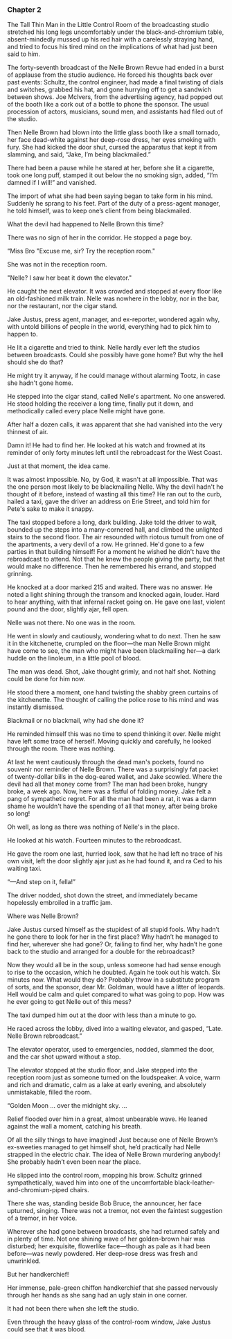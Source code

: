 ### Chapter 2

The Tall Thin Man in the Little Control Room of the broadcasting studio stretched his long legs uncomfortably under the black-and-chromium table, absent-mindedly mussed up his red hair with a carelessly straying hand, and tried to focus his tired mind on the implications of what had just been said to him.

The forty-seventh broadcast of the Nelle Brown Revue had ended in a burst of applause from the studio audience. He forced his thoughts back over past events: Schultz, the control engineer, had made a final twisting of dials and switches, grabbed his hat, and gone hurrying off to get a sandwich between shows. Joe Mclvers, from the advertising agency, had popped out of the booth like a cork out of a bottle to phone the sponsor. The usual procession of actors, musicians, sound men, and assistants had filed out of the studio.

Then Nelle Brown had blown into the little glass booth like a small tornado, her face dead-white against her deep-rose dress, her eyes smoking with fury. She had kicked the door shut, cursed the apparatus that kept it from slamming, and said, “Jake, I’m being blackmailed.”

There had been a pause while he stared at her, before she lit a cigarette, took one long puff, stamped it out below the no smoking sign, added, “I’m damned if I will!” and vanished.

The import of what she had been saying began to take form in his mind. Suddenly he sprang to his feet. Part of the duty of a press-agent manager, he told himself, was to keep one’s client from being blackmailed.

What the devil had happened to Nelle Brown this time?

There was no sign of her in the corridor. He stopped a page boy.

“Miss Bro
"Excuse me, sir? Try the reception room."

She was not in the reception room.

"Nelle? I saw her beat it down the elevator."

He caught the next elevator. It was crowded and stopped at every floor like an old-fashioned milk train. Nelle was nowhere in the lobby, nor in the bar, nor the restaurant, nor the cigar stand.

Jake Justus, press agent, manager, and ex-reporter, wondered again why, with untold billions of people in the world, everything had to pick him to happen to.

He lit a cigarette and tried to think. Nelle hardly ever left the studios between broadcasts. Could she possibly have gone home? But why the hell should she do that?

He might try it anyway, if he could manage without alarming Tootz, in case she hadn't gone home.

He stepped into the cigar stand, called Nelle's apartment. No one answered. He stood holding the receiver a long time, finally put it down, and methodically called every place Nelle might have gone.

After half a dozen calls, it was apparent that she had vanished into the very thinnest of air.

Damn it! He had to find her. He looked at his watch and frowned at its reminder of only forty minutes left until the rebroadcast for the West Coast.

Just at that moment, the idea came.

It was almost impossible. No, by God, it wasn't at all impossible. That was the one person most likely to be blackmailing Nelle. Why the devil hadn't he thought of it before, instead of wasting all this time? He ran out to the curb, hailed a taxi, gave the driver an address on Erie Street, and told him for Pete's sake to make it snappy.

The taxi stopped before a long, dark building. Jake told the driver to wait, bounded up the steps into a many-cornered hall, and climbed the unlighted stairs to the second floor. The air resounded with riotous tumult from one of the apartments, a very devil of a row. He grinned. He'd gone to a few parties in that building himself! For a moment he wished he didn't have the rebroadcast to attend. Not that he knew the people giving the party, but that would make no difference. Then he remembered his errand, and stopped grinning.

He knocked at a door marked 215 and waited. There was no answer. He noted a light shining through the transom and knocked again, louder. Hard to hear anything, with that infernal racket going on. He gave one last, violent pound and the door, slightly ajar, fell open.

Nelle was not there. No one was in the room.

He went in slowly and cautiously, wondering what to do next. Then he saw it in the kitchenette, crumpled on the floor—the man Nelle Brown might have come to see, the man who might have been blackmailing her—a dark huddle on the linoleum, in a little pool of blood.

The man was dead. Shot, Jake thought grimly, and not half shot. Nothing could be done for him now.

He stood there a moment, one hand twisting the shabby green curtains of the kitchenette. The thought of calling the police rose to his mind and was instantly dismissed.

Blackmail or no blackmail, why had she done it?

He reminded himself this was no time to spend thinking it over. Nelle might have left some trace of herself. Moving quickly and carefully, he looked through the room. There was nothing.

At last he went cautiously through the dead man's pockets, found no souvenir nor reminder of Nelle Brown. There was a surprisingly fat packet of twenty-dollar bills in the dog-eared wallet, and Jake scowled. Where the devil had all that money come from? The man had been broke, hungry broke, a week ago. Now, here was a fistful of folding money. Jake felt a pang of sympathetic regret. For all the man had been a rat, it was a damn shame he wouldn't have the spending of all that money, after being broke so long!

Oh well, as long as there was nothing of Nelle's in the place.

He looked at his watch. Fourteen minutes to the rebroadcast.

He gave the room one last, hurried look, saw that he had left no trace of his own visit, left the door slightly ajar just as he had found it, and ra
Ced to his waiting taxi.

“—And step on it, fella!”

The driver nodded, shot down the street, and immediately became hopelessly embroiled in a traffic jam.

Where was Nelle Brown?

Jake Justus cursed himself as the stupidest of all stupid fools. Why hadn’t he gone there to look for her in the first place? Why hadn’t he managed to find her, wherever she had gone? Or, failing to find her, why hadn’t he gone back to the studio and arranged for a double for the rebroadcast?

Now they would all be in the soup, unless someone had had sense enough to rise to the occasion, which he doubted. Again he took out his watch. Six minutes now. What would they do? Probably throw in a substitute program of sorts, and the sponsor, dear Mr. Goldman, would have a litter of leopards. Hell would be calm and quiet compared to what was going to pop. How was he ever going to get Nelle out of this mess?

The taxi dumped him out at the door with less than a minute to go.

He raced across the lobby, dived into a waiting elevator, and gasped, “Late. Nelle Brown rebroadcast.”

The elevator operator, used to emergencies, nodded, slammed the door, and the car shot upward without a stop.

The elevator stopped at the studio floor, and Jake stepped into the reception room just as someone turned on the loudspeaker. A voice, warm and rich and dramatic, calm as a lake at early evening, and absolutely unmistakable, filled the room.

“Golden Moon ... over the midnight sky. ...

Relief flooded over him in a great, almost unbearable wave. He leaned against the wall a moment, catching his breath.

Of all the silly things to have imagined! Just because one of Nelle Brown’s ex-sweeties managed to get himself shot, he’d practically had Nelle strapped in the electric chair. The idea of Nelle Brown murdering anybody! She probably hadn’t even been near the place.

He slipped into the control room, mopping his brow. Schultz grinned sympathetically, waved him into one of the uncomfortable black-leather-and-chromium-piped chairs.

There she was, standing beside Bob Bruce, the announcer, her face upturned, singing. There was not a tremor, not even the faintest suggestion of a tremor, in her voice.

Wherever she had gone between broadcasts, she had returned safely and in plenty of time. Not one shining wave of her golden-brown hair was disturbed; her exquisite, flowerlike face—though as pale as it had been before—was newly powdered. Her deep-rose dress was fresh and unwrinkled.

But her handkerchief!

Her immense, pale-green chiffon handkerchief that she passed nervously through her hands as she sang had an ugly stain in one corner.

It had not been there when she left the studio.

Even through the heavy glass of the control-room window, Jake Justus could see that it was blood.

